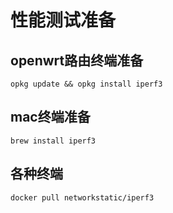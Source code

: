 # 性能测试准备

## openwrt路由终端准备

```
opkg update && opkg install iperf3
```

## mac终端准备

```
brew install iperf3
```

## 各种终端

```
docker pull networkstatic/iperf3
```
